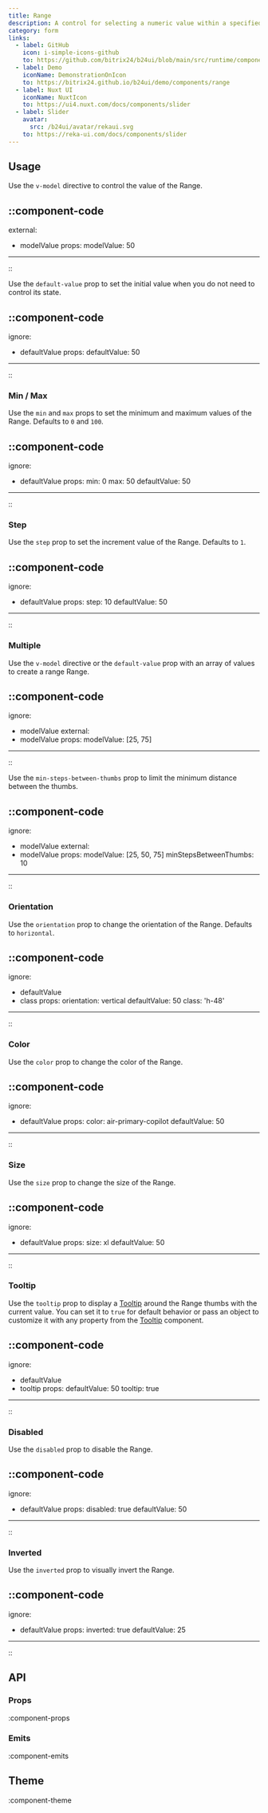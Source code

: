 ```yaml
---
title: Range
description: A control for selecting a numeric value within a specified range.
category: form
links:
  - label: GitHub
    icon: i-simple-icons-github
    to: https://github.com/bitrix24/b24ui/blob/main/src/runtime/components/Range
  - label: Demo
    iconName: DemonstrationOnIcon
    to: https://bitrix24.github.io/b24ui/demo/components/range
  - label: Nuxt UI
    iconName: NuxtIcon
    to: https://ui4.nuxt.com/docs/components/slider
  - label: Slider
    avatar:
      src: /b24ui/avatar/rekaui.svg
    to: https://reka-ui.com/docs/components/slider
---
```


## Usage

Use the `v-model` directive to control the value of the Range.

::component-code
---
external:
  - modelValue
props:
  modelValue: 50
---
::

Use the `default-value` prop to set the initial value when you do not need to control its state.

::component-code
---
ignore:
  - defaultValue
props:
  defaultValue: 50
---
::

### Min / Max

Use the `min` and `max` props to set the minimum and maximum values of the Range. Defaults to `0` and `100`.

::component-code
---
ignore:
  - defaultValue
props:
  min: 0
  max: 50
  defaultValue: 50
---
::

### Step

Use the `step` prop to set the increment value of the Range. Defaults to `1`.

::component-code
---
ignore:
  - defaultValue
props:
  step: 10
  defaultValue: 50
---
::

### Multiple

Use the `v-model` directive or the `default-value` prop with an array of values to create a range Range.

::component-code
---
ignore:
  - modelValue
external:
  - modelValue
props:
  modelValue: [25, 75]
---
::

Use the `min-steps-between-thumbs` prop to limit the minimum distance between the thumbs.

::component-code
---
ignore:
  - modelValue
external:
  - modelValue
props:
  modelValue: [25, 50, 75]
  minStepsBetweenThumbs: 10
---
::

### Orientation

Use the `orientation` prop to change the orientation of the Range. Defaults to `horizontal`.

::component-code
---
ignore:
  - defaultValue
  - class
props:
  orientation: vertical
  defaultValue: 50
  class: 'h-48'
---
::

### Color

Use the `color` prop to change the color of the Range.

::component-code
---
ignore:
  - defaultValue
props:
  color: air-primary-copilot
  defaultValue: 50
---
::

### Size

Use the `size` prop to change the size of the Range.

::component-code
---
ignore:
  - defaultValue
props:
  size: xl
  defaultValue: 50
---
::

### Tooltip

Use the `tooltip` prop to display a [Tooltip](/docs/components/tooltip/) around the Range thumbs with the current value. You can set it to `true` for default behavior or pass an object to customize it with any property from the [Tooltip](/docs/components/tooltip/#props) component.

::component-code
---
ignore:
  - defaultValue
  - tooltip
props:
  defaultValue: 50
  tooltip: true
---
::

### Disabled

Use the `disabled` prop to disable the Range.

::component-code
---
ignore:
  - defaultValue
props:
  disabled: true
  defaultValue: 50
---
::

### Inverted

Use the `inverted` prop to visually invert the Range.

::component-code
---
ignore:
  - defaultValue
props:
  inverted: true
  defaultValue: 25
---
::

## API

### Props

:component-props

### Emits

:component-emits

## Theme

:component-theme
